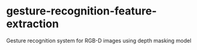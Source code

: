 # gesture-recognition-feature-extraction
Gesture recognition system for RGB-D images using depth masking model
